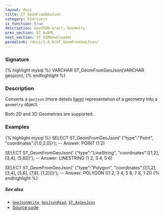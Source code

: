 ```yaml
---
layout: docs
title: ST_GeomFromGeoJson
category: h2drivers
is_function: true
description: GeoJSON &rarr; Geometry
prev_section: ST_AsKML
next_section: ST_OSMDownloader
permalink: /docs/1.4.0/ST_GeomFromGeoJson/
---
```


### Signature

{% highlight mysql %}
VARCHAR ST_GeomFromGeoJson(VARCHAR geojson);
{% endhighlight %}

### Description

Converts a `geojson` (more details [here][wiki]) representation of a geometry into a `geometry` object.

Both 2D and 3D Geometries are supported.

### Examples

{% highlight mysql %}
SELECT ST_GeomFromGeoJson('
	{"type":"Point",
	 "coordinates":[1.0,2.0]}');
-- Answer: POINT (1 2)

SELECT ST_GeomFromGeoJson('
	{"type":"LineString",
	 "coordinates":[[1,2], [3,4], [5,6]]}');
-- Answer: LINESTRING (1 2, 3 4, 5 6)

SELECT ST_GeomFromGeoJson('
	{"type":"Polygon",
	 "coordinates":[[[1,2], [3,4], [5,6], [7,8], [1,2]]]}');
-- Answer: POLYGON ((1 2, 3 4, 5 6, 7 8, 1 2)) 
{% endhighlight %}

##### See also

* [`GeoJsonWrite`](../GeoJsonWrite), [`GeoJsonRead`](../GeoJsonRead), [`ST_AsGeoJson`](../ST_AsGeoJson)
* <a href="https://github.com/orbisgis/h2gis/blob/master/h2gis-functions/src/main/java/org/h2gis/functions/io/geojson/ST_GeomFromGeoJSON.java" target="_blank">Source code</a>

[wiki]: http://en.wikipedia.org/wiki/GeoJSON
